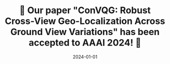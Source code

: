 ---
title: "🎉 Our paper \"ConVQG: Robust Cross-View Geo-Localization Across Ground View Variations\" has been accepted to AAAI 2024! 🎉"
summary: See you in Vancouver! 🥳
date: 2024-01-01
authors:
  - admin
tags:
  - accepted papers
image:
  caption: 'ConVQG: Visual Question Generation with contrastive learning.'
---